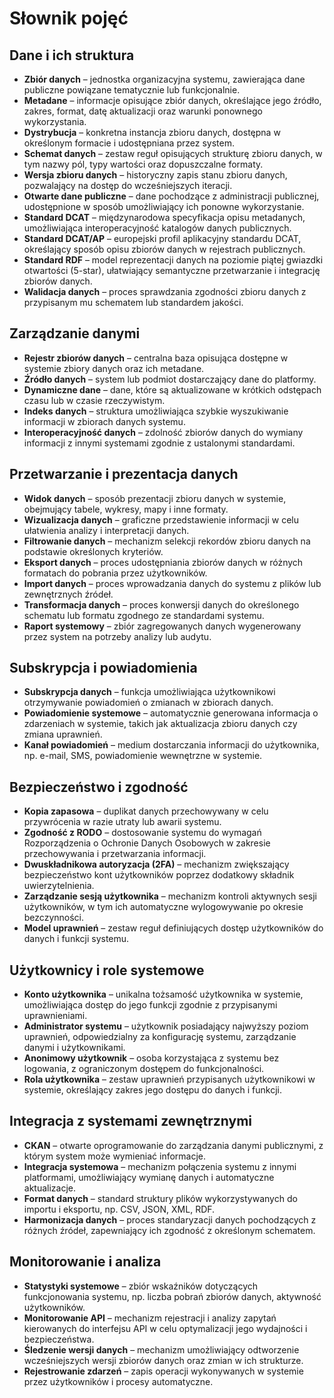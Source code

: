 # Słownik pojęć

## **Dane i ich struktura**
- **Zbiór danych** – jednostka organizacyjna systemu, zawierająca dane publiczne powiązane tematycznie lub funkcjonalnie.
- **Metadane** – informacje opisujące zbiór danych, określające jego źródło, zakres, format, datę aktualizacji oraz warunki ponownego wykorzystania.
- **Dystrybucja** – konkretna instancja zbioru danych, dostępna w określonym formacie i udostępniana przez system.
- **Schemat danych** – zestaw reguł opisujących strukturę zbioru danych, w tym nazwy pól, typy wartości oraz dopuszczalne formaty.
- **Wersja zbioru danych** – historyczny zapis stanu zbioru danych, pozwalający na dostęp do wcześniejszych iteracji.
- **Otwarte dane publiczne** – dane pochodzące z administracji publicznej, udostępnione w sposób umożliwiający ich ponowne wykorzystanie.
- **Standard DCAT** – międzynarodowa specyfikacja opisu metadanych, umożliwiająca interoperacyjność katalogów danych publicznych.
- **Standard DCAT/AP** – europejski profil aplikacyjny standardu DCAT, określający sposób opisu zbiorów danych w rejestrach publicznych.
- **Standard RDF** – model reprezentacji danych na poziomie piątej gwiazdki otwartości (5-star), ułatwiający semantyczne przetwarzanie i integrację zbiorów danych.
- **Walidacja danych** – proces sprawdzania zgodności zbioru danych z przypisanym mu schematem lub standardem jakości.

## **Zarządzanie danymi**
- **Rejestr zbiorów danych** – centralna baza opisująca dostępne w systemie zbiory danych oraz ich metadane.
- **Źródło danych** – system lub podmiot dostarczający dane do platformy.
- **Dynamiczne dane** – dane, które są aktualizowane w krótkich odstępach czasu lub w czasie rzeczywistym.
- **Indeks danych** – struktura umożliwiająca szybkie wyszukiwanie informacji w zbiorach danych systemu.
- **Interoperacyjność danych** – zdolność zbiorów danych do wymiany informacji z innymi systemami zgodnie z ustalonymi standardami.

## **Przetwarzanie i prezentacja danych**
- **Widok danych** – sposób prezentacji zbioru danych w systemie, obejmujący tabele, wykresy, mapy i inne formaty.
- **Wizualizacja danych** – graficzne przedstawienie informacji w celu ułatwienia analizy i interpretacji danych.
- **Filtrowanie danych** – mechanizm selekcji rekordów zbioru danych na podstawie określonych kryteriów.
- **Eksport danych** – proces udostępniania zbiorów danych w różnych formatach do pobrania przez użytkowników.
- **Import danych** – proces wprowadzania danych do systemu z plików lub zewnętrznych źródeł.
- **Transformacja danych** – proces konwersji danych do określonego schematu lub formatu zgodnego ze standardami systemu.
- **Raport systemowy** – zbiór zagregowanych danych wygenerowany przez system na potrzeby analizy lub audytu.

## **Subskrypcja i powiadomienia**
- **Subskrypcja danych** – funkcja umożliwiająca użytkownikowi otrzymywanie powiadomień o zmianach w zbiorach danych.
- **Powiadomienie systemowe** – automatycznie generowana informacja o zdarzeniach w systemie, takich jak aktualizacja zbioru danych czy zmiana uprawnień.
- **Kanał powiadomień** – medium dostarczania informacji do użytkownika, np. e-mail, SMS, powiadomienie wewnętrzne w systemie.

## **Bezpieczeństwo i zgodność**
- **Kopia zapasowa** – duplikat danych przechowywany w celu przywrócenia w razie utraty lub awarii systemu.
- **Zgodność z RODO** – dostosowanie systemu do wymagań Rozporządzenia o Ochronie Danych Osobowych w zakresie przechowywania i przetwarzania informacji.
- **Dwuskładnikowa autoryzacja (2FA)** – mechanizm zwiększający bezpieczeństwo kont użytkowników poprzez dodatkowy składnik uwierzytelnienia.
- **Zarządzanie sesją użytkownika** – mechanizm kontroli aktywnych sesji użytkowników, w tym ich automatyczne wylogowywanie po okresie bezczynności.
- **Model uprawnień** – zestaw reguł definiujących dostęp użytkowników do danych i funkcji systemu.

## **Użytkownicy i role systemowe**
- **Konto użytkownika** – unikalna tożsamość użytkownika w systemie, umożliwiająca dostęp do jego funkcji zgodnie z przypisanymi uprawnieniami.
- **Administrator systemu** – użytkownik posiadający najwyższy poziom uprawnień, odpowiedzialny za konfigurację systemu, zarządzanie danymi i użytkownikami.
- **Anonimowy użytkownik** – osoba korzystająca z systemu bez logowania, z ograniczonym dostępem do funkcjonalności.
- **Rola użytkownika** – zestaw uprawnień przypisanych użytkownikowi w systemie, określający zakres jego dostępu do danych i funkcji.

## **Integracja z systemami zewnętrznymi**
- **CKAN** – otwarte oprogramowanie do zarządzania danymi publicznymi, z którym system może wymieniać informacje.
- **Integracja systemowa** – mechanizm połączenia systemu z innymi platformami, umożliwiający wymianę danych i automatyczne aktualizacje.
- **Format danych** – standard struktury plików wykorzystywanych do importu i eksportu, np. CSV, JSON, XML, RDF.
- **Harmonizacja danych** – proces standaryzacji danych pochodzących z różnych źródeł, zapewniający ich zgodność z określonym schematem.

## **Monitorowanie i analiza**
- **Statystyki systemowe** – zbiór wskaźników dotyczących funkcjonowania systemu, np. liczba pobrań zbiorów danych, aktywność użytkowników.
- **Monitorowanie API** – mechanizm rejestracji i analizy zapytań kierowanych do interfejsu API w celu optymalizacji jego wydajności i bezpieczeństwa.
- **Śledzenie wersji danych** – mechanizm umożliwiający odtworzenie wcześniejszych wersji zbiorów danych oraz zmian w ich strukturze.
- **Rejestrowanie zdarzeń** – zapis operacji wykonywanych w systemie przez użytkowników i procesy automatyczne.
